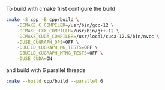 To build with cmake first configure the build

```zsh
cmake -S cpp -B cpp/build \
    -DCMAKE_C_COMPILER=/usr/bin/gcc-12 \
    -DCMAKE_CXX_COMPILER=/usr/bin/g++-12 \
    -DCMAKE_CUDA_COMPILER=/usr/local/cuda-12.5/bin/nvcc \
    -DUSE_CUGRAPH_OPS=OFF \
    -DBUILD_CUGRAPH_MG_TESTS=OFF \
    -DBUILD_CUGRAPH_MTMG_TESTS=OFF \
    -DUSE_CUDA=ON
```

and build with 6 parallel threads
```zsh
cmake --build cpp/build --parallel 6
```
